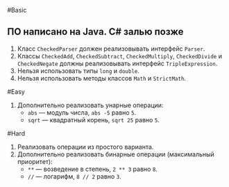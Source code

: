 #Basic
## ПО написано на Java. C# залью позже
1. Класс `CheckedParser` должен реализовывать интерфейс `Parser`.
2. Классы `CheckedAdd`, `CheckedSubtract`, `CheckedMultiply`, `CheckedDivide` и `CheckedNegate` должны реализовывать интерфейс `TripleExpression`.
2. Нельзя использовать типы `long` и `double`.
3. Нельзя использовать методы классов `Math` и `StrictMath`.

#Easy
1. Дополнительно реализовать унарные операции:
	* `abs` — модуль числа, `abs -5` равно `5`.
	* `sqrt` — квадратный корень, `sqrt 25` равно `5`.

#Hard
1. Реализовать операции из простого варианта.
2. Дополнительно реализовать бинарные операции (максимальный приоритет):
	* `**` — возведение в степень, `2 ** 3` равно `8`.
	* `//` — логарифм, `8 // 2` равно `3`.